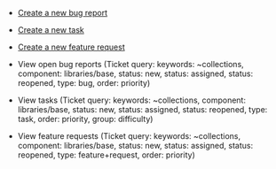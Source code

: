 - [Create a new bug report](/trac/ghc/trac/ghc/newticket?version=6.4.1&keywords=collections&component=libraries/base&type=bug)
- [Create a new task](/trac/ghc/trac/ghc/newticket?version=6.4.1&keywords=collections&component=libraries/base&type=task)
- [Create a new feature request](/trac/ghc/trac/ghc/newticket?version=6.4.1&keywords=collections&component=libraries/base&type=feature+request)

- View open bug reports (Ticket query: keywords: \~collections, component: libraries/base, status: new, status: assigned, status: reopened, type: bug, order: priority)
- View tasks (Ticket query: keywords: \~collections, component: libraries/base, status: new, status: assigned, status: reopened, type: task, order: priority, group: difficulty)
- View feature requests (Ticket query: keywords: \~collections, component: libraries/base, status: new, status: assigned, status: reopened, type: feature+request, order: priority)